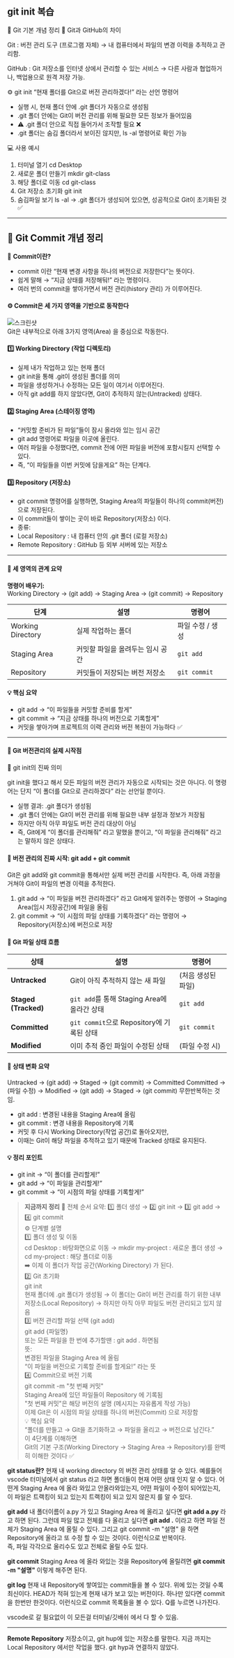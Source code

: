 ## git init  복습  
🧠 Git 기본 개념 정리
📍 Git과 GitHub의 차이

Git : 버전 관리 도구 (프로그램 자체)
→ 내 컴퓨터에서 파일의 변경 이력을 추적하고 관리함.

GitHub : Git 저장소를 인터넷 상에서 관리할 수 있는 서비스
→ 다른 사람과 협업하거나, 백업용으로 원격 저장 가능.  

⚙️ git init
“현재 폴더를 Git으로 버전 관리하겠다!” 라는 선언 명령어

- 실행 시, 현재 폴더 안에 .git 폴더가 자동으로 생성됨
- .git 폴더 안에는 Git이 버전 관리를 위해 필요한 모든 정보가 들어있음
- ⚠️ .git 폴더 안으로 직접 들어가서 조작할 필요 ❌
- .git 폴더는 숨김 폴더라서 보이진 않지만,
  ls -al 명령어로 확인 가능

💻 사용 예시  
1. 터미널 열기
cd Desktop
2. 새로운 폴더 만들기
mkdir git-class
3. 해당 폴더로 이동
cd git-class
4. Git 저장소 초기화
git init
5. 숨김파일 보기
ls -al
→ .git 폴더가 생성되어 있으면, 성공적으로 Git이 초기화된 것 ✅  

---
## 🧱 Git Commit 개념 정리
📍 **Commit이란?**
- commit 이란 “현재 변경 사항을 하나의 버전으로 저장한다”는 뜻이다.
- 쉽게 말해 → “지금 상태를 저장해둬!” 라는 명령이다.
- 여러 번의 commit을 쌓아가면서 버전 관리(history 관리) 가 이루어진다.
#### ⚙️ Commit은 세 가지 영역을 기반으로 동작한다
![스크린샷](../imgs/git.png)    
Git은 내부적으로 아래 3가지 영역(Area) 을 중심으로 작동한다.

#### 1️⃣ Working Directory (작업 디렉토리)
- 실제 내가 작업하고 있는 현재 폴더
- git init을 통해 .git이 생성된 폴더를 의미
- 파일을 생성하거나 수정하는 모든 일이 여기서 이루어진다.
- 아직 git add를 하지 않았다면, Git이 추적하지 않는(Untracked) 상태다.  

#### 2️⃣ Staging Area (스테이징 영역)
- “커밋할 준비가 된 파일”들이 잠시 올라와 있는 임시 공간
- git add 명령어로 파일을 이곳에 올린다.
- 여러 파일을 수정했다면, commit 전에 어떤 파일을 버전에 포함시킬지 선택할 수 있다.
- 즉, “이 파일들을 이번 커밋에 담을게요” 하는 단계다.  
#### 3️⃣ Repository (저장소)
- git commit 명령어를 실행하면,
Staging Area의 파일들이 하나의 commit(버전) 으로 저장된다.
- 이 commit들이 쌓이는 곳이 바로 Repository(저장소) 이다.
- 종류:
- Local Repository : 내 컴퓨터 안의 .git 폴더 (로컬 저장소)
- Remote Repository : GitHub 등 외부 서버에 있는 저장소

---
#### 🔄 세 영역의 관계 요약
**명령어 배우기:**  
Working Directory  →  (git add)  →  Staging Area  →  (git commit)  →  Repository

| 단계                | 설명                 | 명령어          |
| ----------------- | ------------------ | ------------ |
| Working Directory | 실제 작업하는 폴더         | 파일 수정 / 생성   |
| Staging Area      | 커밋할 파일을 올려두는 임시 공간 | `git add`    |
| Repository        | 커밋들이 저장되는 버전 저장소   | `git commit` |

#### 💡 핵심 요약
- git add → “이 파일들을 커밋할 준비를 할게”
- git commit → “지금 상태를 하나의 버전으로 기록할게”
- 커밋을 쌓아가며 프로젝트의 이력 관리와 버전 복원이 가능하다 ✅

---
#### 🧠 Git 버전관리의 실제 시작점
📍 git init의 진짜 의미

git init을 했다고 해서 모든 파일의 버전 관리가 자동으로 시작되는 것은 아니다.
이 명령어는 단지 “이 폴더를 Git으로 관리하겠다” 라는 선언일 뿐이다.

- 실행 결과: .git 폴더가 생성됨
- .git 폴더 안에는 Git이 버전 관리를 위해 필요한 내부 설정과 정보가 저장됨
- 하지만 아직 아무 파일도 버전 관리 대상이 아님
- 즉, Git에게 “이 폴더를 관리해줘” 라고 말했을 뿐이고,
“이 파일을 관리해줘” 라고는 말하지 않은 상태다.  

#### 📂 버전 관리의 진짜 시작: git add + git commit
Git은 git add와 git commit을 통해서만 실제 버전 관리를 시작한다.
즉, 아래 과정을 거쳐야 Git이 파일의 변경 이력을 추적한다.
1. git add
→ “이 파일을 버전 관리하겠다” 라고 Git에게 알려주는 명령어
→ Staging Area(임시 저장공간)에 파일을 올림
2. git commit
→ “이 시점의 파일 상태를 기록하겠다” 라는 명령어
→ Repository(저장소)에 버전으로 저장  

#### 🔄 Git 파일 상태 흐름  
| 상태                   | 설명                                 | 명령어          |
| -------------------- | ---------------------------------- | ------------ |
| **Untracked**        | Git이 아직 추적하지 않는 새 파일               | (처음 생성된 파일)  |
| **Staged (Tracked)** | `git add`를 통해 Staging Area에 올라간 상태 | `git add`    |
| **Committed**        | `git commit`으로 Repository에 기록된 상태  | `git commit` |
| **Modified**         | 이미 추적 중인 파일이 수정된 상태                | (파일 수정 시)    |

#### 📌 상태 변화 요약  
Untracked → (git add) → Staged → (git commit) → Committed
Committed → (파일 수정) → Modified → (git add) → Staged → (git commit) 
무한반복하는 것임.
- git add : 변경된 내용을 Staging Area에 올림
- git commit : 변경 내용을 Repository에 기록
- 커밋 후 다시 Working Directory(작업 공간)로 돌아오지만,
- 이때는 Git이 해당 파일을 추적하고 있기 때문에 Tracked 상태로 유지된다.  
#### 💡 정리 포인트  
- git init → “이 폴더를 관리할게!”
- git add → “이 파일을 관리할게!”
- git commit → “이 시점의 파일 상태를 기록할게!”

> **지금까지 정리**
📍 전체 순서 요약: 1️⃣ 폴더 생성 → 2️⃣ git init → 3️⃣ git add → 4️⃣ git commit  
⚙️ 단계별 설명  
1️⃣ 폴더 생성 및 이동  
cd Desktop : 바탕화면으로 이동 →  mkdir my-project : 새로운 폴더 생성 → cd my-project : 해당 폴더로 이동  
➡️ 이제 이 폴더가 작업 공간(Working Directory) 가 된다.  
2️⃣ Git 초기화  
git init  
현재 폴더에 .git 폴더가 생성됨 → 이 폴더는 Git이 버전 관리를 하기 위한 내부 저장소(Local Repository) → 하지만 아직 아무 파일도 버전 관리되고 있지 않음  
3️⃣ 버전 관리할 파일 선택 (git add)  
git add {파일명}  
또는 모든 파일을 한 번에 추가할땐 : git add . 하면됨  
뜻:  
변경된 파일을 Staging Area 에 올림  
“이 파일을 버전으로 기록할 준비를 할게요!” 라는 뜻  
4️⃣ Commit으로 버전 기록  
git commit -m "첫 번째 커밋"  
Staging Area에 있던 파일들이 Repository 에 기록됨  
"첫 번째 커밋"은 해당 버전의 설명 (메시지는 자유롭게 작성 가능)  
이제 Git은 이 시점의 파일 상태를 하나의 버전(Commit) 으로 저장함  
💡 핵심 요약  
“폴더를 만들고 → Git을 초기화하고 → 파일을 올리고 → 버전으로 남긴다.”  
이 4단계를 이해하면  
Git의 기본 구조(Working Directory → Staging Area → Repository)를 완벽히 이해한 것이다 ✅  

**git status란?**
현재 내 working directory 의 버전 관리 상태를 알 수 있다. 
예를들어 
vscode 터미널에서 git status 라고 하면 폴더들이 현재 어떤 상태 인지 알 수 있다.
어떤게 Staging Area 에 올라 와있고 안올라와있는지, 어떤 파일이 수정이 되어있는지, 이 파일은 트랙킹이 되고 있는지 트랙킹이 되고 있지 않은지 를 알 수 있다. 

**git add**
내 폴더이름이 a.py 가 있고 Staging Area 에 올리고 싶다면 **git add a.py** 라고 하면 된다. 그런데 파일 많고 전체를 다 올리고 싶다면 **git add .** 이라고 하면 파일 전체가 Staging Area 에 올릴 수 있다. 그리고 git commit -m "설명" 을 하면 Repository에 올라고 또 수정 할 수 있는 것이다. 이런식으로 반복이다.  
즉, 파일 각각으로 올리수도 있고 전체로 올릴 수도 있다.

**git commit**
Staging Area 에 올라 와있는 것을 Repository에 올릴려면 **git commit -m "설명"** 이렇게 해주면 된다. 

**git log**
현재 내 Repository에 쌓여있는 commit들을 볼 수 있다. 위에 있는 것일 수록 최신이다. 
HEAD가 적혀 있는게 현재 내가 보고 있는 버전이다. 하나만 있다면 commit을 한번만 한것이다. 
이런식으로 commit 목록들을 볼 수 있다. 
Q를 누르면 나가진다.

vscode로 갈 필요없이 이 모든걸 터미널/깃배쉬 에서 다 할 수 있음. 

---
**Remote Repository**
저장소이고, git hup에 있는 저장소를 말한다.
지금 까지는 Local Repository 에서만 작업을 했다.
git hyp과 연결하지 않았다. 